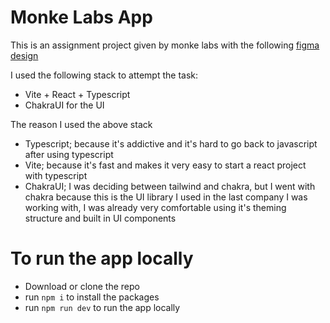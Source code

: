 # Monke Labs App

This is an assignment project given by monke labs with the following [figma design](<https://www.figma.com/file/SQMA05SjZwqHb88PQRLALV/Frontend-task-(Fit-grocer)?node-id=1%3A92&mode=dev>)

I used the following stack to attempt the task:

- Vite + React + Typescript
- ChakraUI for the UI

The reason I used the above stack

- Typescript; because it's addictive and it's hard to go back to javascript after using typescript
- Vite; because it's fast and makes it very easy to start a react project with typescript
- ChakraUI; I was deciding between tailwind and chakra, but I went with chakra because this is the UI library I used in the last company I was working with, I was already very comfortable using it's theming structure and built in UI components

# To run the app locally

- Download or clone the repo
- run `npm i` to install the packages
- run `npm run dev` to run the app locally
